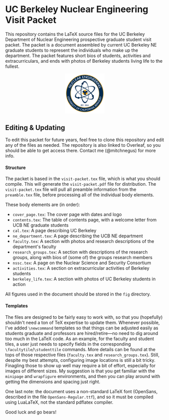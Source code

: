 # UC Berkeley Nuclear Engineering Visit Packet

This repository contains the LaTeX source files for the UC Berkeley Department of Nuclear Engineering prospective graduate student visit packet.
The packet is a document assembled by current UC Berkeley NE graduate students to represent the individuals who make up the department.
The packet features short bios of students, activities and extracurriculars, and ends with photos of Berkeley students living life to the fullest.

<div align='center'>
<img src='fig/ne_logo.png' width='25%'>
</div>

## Editing & Updating

To edit this packet for future years, feel free to clone this repository and edit any of the files as needed.
The repository is also linked to Overleaf, so you should be able to get access there. Contact me (@mitchnegus) for more info. 


#### Structure

The packet is based in the `visit-packet.tex` file, which is what you should compile. 
This will generate the `visit-packet.pdf` file for distribution. 
The `visit-packet.tex` file will pull all preamble information from the `preamble.tex` file, before processing all of the individual body elements. 

These body elements are (in order):

* `cover_page.tex`: The cover page with dates and logo
* `contents.tex`: The table of contents page, with a welcome letter from UCB NE graduate students
* `cal.tex`: A page describing UC Berkeley
* `ne_department.tex`: A page describing the UCB NE department
* `faculty.tex`: A section with photos and research descriptions of the department's faculty
* `research_groups.tex`: A section with descriptions of the research groups, along with bios of (some of) the groups research members
* `nssc.tex`: A page on the Nuclear Science and Security Consortium
* `activities.tex`: A section on extracurricular activities of Berkeley students
* `berkeley_life.tex`: A section with photos of UC Berkeley students in action

All figures used in the document should be stored in the `fig` directory.


#### Templates

The files are designed to be fairly easy to work with, so that you (hopefully) shouldn't need a ton of TeX expertise to update them.
Whenever possible, I've added `\newcommand` templates so that things can be adjusted easily as students graduate and professors are hired/retire—no need to dig around too much in the LaTeX code.
As an example, for the faculty and student tiles, a user just needs to specify fields in the corresponding `\facultytile`/`\studenttile` commands.
More details can be found at the tops of those respective files (`faculty.tex` and `research_groups.tex`).
Still, despite my best attempts, configuring image locations is still a bit tricky. 
Finagling those to show up well may require a bit of effort, especially for images of different sizes.
My suggestion is that you get familiar with the `minipage` and `wrapfigure` environments, and then you can play around with getting the dimensions and spacing just right. 

One last note: the document uses a non-standard LaTeX font (OpenSans, described in the file `OpenSans-Regular.ttf`), and so it must be compiled using LuaLaTeX, not the standard pdflatex compiler. 

Good luck and go bears!
